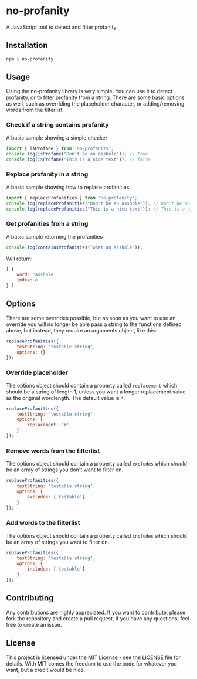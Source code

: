 # no-profanity

A JavaScript tool to detect and filter profanity
## Installation
```
npm i no-profanity
```

## Usage
Using the no-profanity library is very simple. You can use it to detect profanity, or to filter profanity from a string. There are some basic options as well, such as overriding the placeholder character, or adding/removing words from the filterlist.

### Check if a string contains profanity
A basic sample showing a simple checker
```js
import { isProfane } from 'no-profanity';
console.log(isProfane("Don't be an asshole")); // true
console.log(isProfane("This is a nice text")); // false
```

### Replace profanity in a string
A basic sample showing how to replace profanities
```js
import { replaceProfanities } from 'no-profanity';
console.log(replaceProfanities("Don't be an asshole")); // Don't be an *******
console.log(replaceProfanities("This is a nice text")); // This is a nice text
```

### Get profanities from a string
A basic sample returning the profanities
```js
console.log(containsProfanities("what an asshole"));
```

Will return:
```js
[ { 
    word: 'asshole', 
    index: 8 
} ]
```

## Options
There are some overrides possible, but as soon as you want to use an override you will no longer be able pass a string to the functions defined above, but instead, they require an arguments object, like this:

```js
replaceProfanities({
    testString: "testable string",
    options: {}
});
```

### Override placeholder
 The options object should contain a property called `replacement` which should be a string of length 1, unless you want a longer replacement value as the original wordlength. The default value is `*`.

```js
replaceProfanities({
    testString: "testable string",
    options: {
        replacement: '#'
    }
});
```

### Remove words from the filterlist
The options object should contain a property called `excludes` which should be an array of strings you don't want to filter on. 

```js
replaceProfanities({
    testString: "testable string",
    options: {
        excludes: ['testable']
    }
});
```

### Add words to the filterlist
The options object should contain a property called `includes` which should be an array of strings you want to filter on. 

```js
replaceProfanities({
    testString: "testable string",
    options: {
        includes: ['testable']
    }
});
```

## Contributing
Any contributions are highly appreciated. If you want to contribute, please fork the repository and create a pull request. If you have any questions, feel free to create an issue.

## License
This project is licensed under the MIT License - see the [LICENSE](LICENSE) file for details. With MIT comes the freedom to use the code for whatever you want, but a credit would be nice.